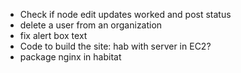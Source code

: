 * Check if node edit updates worked and post status
* delete a user from an organization
* fix alert box text
* Code to build the site: hab with server in EC2?
* package nginx in habitat
